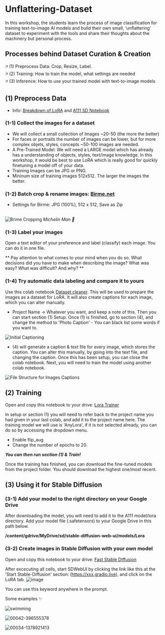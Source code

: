 # Unflattering-Dataset
In this workshop, the students learn the process of image classification for training text-to-image AI models and build their own small, ‘unflattering’ dataset to experiment with the tools and share their thoughts about the machinery but personal process.

## Processes behind Dataset Curation & Creation

🡥 (1) Preprocess Data: Crop, Resize, Label. <br/>
🡥 (2) Training: How to train the model, what settings are needed <br/>
🡥 (3) Inference: How to use your trained model with text-to-image models <br/>

## (1) Preprocess Data


* Info: [Breakdown of LoRA](https://softwarekeep.com/help-center/how-to-use-stable-diffusion-lora-models) and [A111 SD Notebook](https://github.com/AUTOMATIC1111/stable-diffusion-webui)

### (1-1) Collect the images for a dataset
* We will collect a small collection of Images ~20-50 (the more the better)
* For faces or portraits the number of images can be lower, but for more complex objets, styles, concepts ~50-100 images are needed.
* A Pre-Trained Model: We will need a LARGE model which has already has a understanding of objects, styles, text/image knowledge. In this workshop, it would be best to use LoRA which is really good for quickly finetuning a model off of your data.
* Training Images can be JPG or PNG.
* Mininum size of training images 512x512. The larger the images the better.
  

### (1-2) Batch crop & rename images: [Birme.net](https://www.birme.net/?image_format=jpeg&quality_jpeg=100&rename=EnterNameHere-XXX)

* Settings for Birme: JPG (100%), 512 x 512, Save as Zip

<br/>![Brime Cropping](https://github.com/soyunparrrk/Unflattering-Dataset/blob/c1f991bc5ec2e9b149a15d4edbf2cbe7addc20c0/media/Brime%20Cropping.png)
_Michelin Man 🛞_

### (1-3) Label your images
Open a text editor of your preference and label (classify) each image. You can do it in one file.

** Pay attention to what comes to your mind when you do so. What decisions did you have to make when describing the image? What was easy? What was difficult? And why? **

### (1-4) Try automatic data labeling and compare it to yours

Use this colab notebook [Dataset cleaner](https://colab.research.google.com/github/hollowstrawberry/kohya-colab/blob/main/Dataset_Maker.ipynb). This will be used to prepare the images as a dataset for LoRA. It will also create captions for each image, which you can alter manually.

* Project Name -> Whatever you want, and keep a note of this.
Then you can start section (1) Setup. Once (1) is finished, go to section (4), and change the method to 'Photo Caption' - You can black list some words if you want to.

![Initial Captioning](https://github.com/soyunparrrk/Unflattering-Dataset/blob/69a351375a049c8436da981b51ade9a54429ce34/media/Initial%20Captionin.png)

* (4) will generate a caption & text file for every image, which stores the caption. You can alter this manually, by going into the text file, and changing the caption. Once this has been setup, you can close the colab notebook. Next, you will need to train the model using another colab notebook.

![File Structure for Images   Captions](https://github.com/soyunparrrk/Unflattering-Dataset/blob/69a351375a049c8436da981b51ade9a54429ce34/media/File%20Structure%20for%20Images%20%26%20Captions.png)

## (2) Training

Open and copy this notebook to your drive: [Lora Trainer](https://colab.research.google.com/drive/1-D0l9UdkmUx25EonusH0ZGtzqqPWgo_c#scrollTo=OglZzI_ujZq-)
  
In setup or section (1) you will need to refer back to the project name you had given in your last colab, and add it to the project name here. The training model we will use is 'AnyLora', if it is not selected already, you can do so by accessing the dropdown menu.

* Enable flip_aug
* Change the number of epochs to 20.
  
**_You can then run section (1) & Train!_**

Once the training has finished, you can download the fine-tuned models from the project folder. You should download the highest one/most recent.

## (3) Using it for Stable Diffusion

### (3-1) Add your model to the right directory on your Google Drive
After downloading the model, you will need to add it to the A111 model/lora directory. Add your model file (.safetensors) to your Google Drive in this path below.

**/content/gdrive/MyDrive/sd/stable-diffusion-web-ui/models/Lora**

### (3-2) Create images in Stable Diffusion with your own model

Open and copy this notebook to your drive: [Fast Stable Diffusion](https://colab.research.google.com/drive/17ZFAL5FEvCik9rxDRuadnylVHa74sZB9?usp=sharing)

After excecuting all cells, start SDWebUI by clicking the link like this at the 'Start Stable-Diffusion' section: (https://xxx.gradio.live), and click on the LoRA tab.
![image](https://github.com/Caileannn/Unflattering-Dataset/assets/25906839/667b45ed-7bfd-447e-b814-8068ddff8ec5)

You can use this keyword anywhere in the prompt.

Some examples ✨

![swimming](https://github.com/soyunparrrk/Unflattering-Dataset/blob/e5f568608a9589fe5b868b245388b092a6ed971e/media/swimming.png)

![00042-396555378](https://github.com/soyunparrrk/Unflattering-Dataset/blob/e5f568608a9589fe5b868b245388b092a6ed971e/media/00044-3648499070.png)

![00034-1378921413](https://github.com/soyunparrrk/Unflattering-Dataset/blob/e5f568608a9589fe5b868b245388b092a6ed971e/media/00034-1378921413.png)





